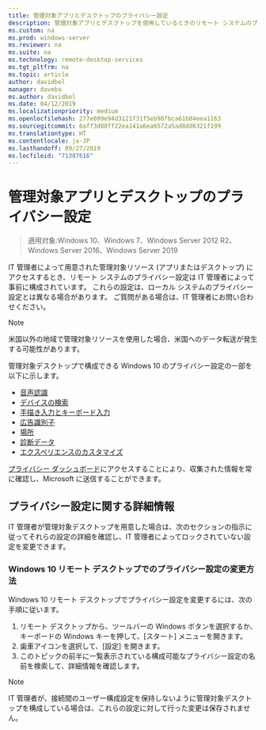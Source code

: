 ```yaml
---
title: 管理対象アプリとデスクトップのプライバシー設定
description: 管理対象アプリとデスクトップを使用しているときのリモート システムのプライバシー設定に関する情報。
ms.custom: na
ms.prod: windows-server
ms.reviewer: na
ms.suite: na
ms.technology: remote-desktop-services
ms.tgt_pltfrm: na
ms.topic: article
author: davidbel
manager: daveba
ms.author: davidbel
ms.date: 04/12/2019
ms.localizationpriority: medium
ms.openlocfilehash: 277e099e94d3121f31f5eb98fbca61b84eea1163
ms.sourcegitcommit: 6aff3d88ff22ea141a6ea6572a5ad8dd6321f199
ms.translationtype: HT
ms.contentlocale: ja-JP
ms.lasthandoff: 09/27/2019
ms.locfileid: "71387616"
---
```

# <a name="privacy-settings-for-managed-apps-and-desktops"></a>管理対象アプリとデスクトップのプライバシー設定

>適用対象:Windows 10、Windows 7、Windows Server 2012 R2、Windows Server 2016、Windows Server 2019

IT 管理者によって用意された管理対象リソース (アプリまたはデスクトップ) にアクセスするとき、リモート システムのプライバシー設定は IT 管理者によって事前に構成されています。 これらの設定は、ローカル システムのプライバシー設定とは異なる場合があります。 ご質問がある場合は、IT 管理者にお問い合わせください。

>[!NOTE]
>米国以外の地域で管理対象リソースを使用した場合、米国へのデータ転送が発生する可能性があります。

管理対象デスクトップで構成できる Windows 10 のプライバシー設定の一部を以下に示します。

- [音声認識](https://go.microsoft.com/fwlink/?linkid=874646)
- [デバイスの検索](https://go.microsoft.com/fwlink/?linkid=533063)
- [手描き入力とキーボード入力](https://go.microsoft.com/fwlink/?linkid=874646)
- [広告識別子](https://go.microsoft.com/fwlink/?linkid=838419)
- [場所](https://go.microsoft.com/fwlink/?linkid=529987)
- [診断データ](https://go.microsoft.com/fwlink/?linkid=614828)
- [エクスペリエンスのカスタマイズ](https://go.microsoft.com/fwlink/?linkid=614828)

[プライバシー ダッシュボード](https://go.microsoft.com/fwlink/?linkid=864206)にアクセスすることにより、収集された情報を常に確認し、Microsoft に送信することができます。

## <a name="learn-more-about-privacy-settings"></a>プライバシー設定に関する詳細情報

IT 管理者が管理対象デスクトップを用意した場合は、次のセクションの指示に従ってそれらの設定の詳細を確認し、IT 管理者によってロックされていない設定を変更できます。

### <a name="how-to-change-privacy-settings-in-windows-10-remote-desktops"></a>Windows 10 リモート デスクトップでのプライバシー設定の変更方法

Windows 10 リモート デスクトップでプライバシー設定を変更するには、次の手順に従います。

1. リモート デスクトップから、ツールバーの Windows ボタンを選択するか、キーボードの Windows キーを押して、[スタート] メニューを開きます。
2. 歯車アイコンを選択して、[設定] を開きます。
3. このトピックの前半に一覧表示されている構成可能なプライバシー設定の名前を検索して、詳細情報を確認します。

>[!NOTE]
> IT 管理者が、接続間のユーザー構成設定を保持しないように管理対象デスクトップを構成している場合は、これらの設定に対して行った変更は保存されません。
